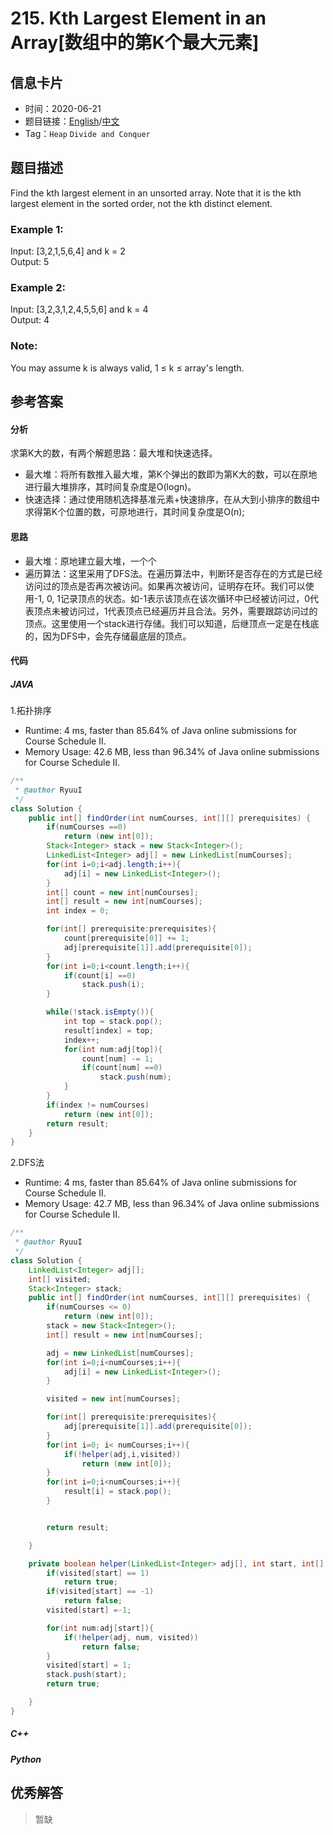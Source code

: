 # 215. Kth Largest Element in an Array[数组中的第K个最大元素]

## 信息卡片

* 时间：2020-06-21
* 题目链接：[English](https://leetcode.com/problems/kth-largest-element-in-an-array/)/[中文](https://leetcode-cn.com/problems/kth-largest-element-in-an-array/)
* Tag：`Heap` `Divide and Conquer`
## 题目描述
Find the kth largest element in an unsorted array. Note that it is the kth largest element in the sorted order, not the kth distinct element.

### Example 1:  
Input: [3,2,1,5,6,4] and k = 2  
Output: 5  

### Example 2:
Input: [3,2,3,1,2,4,5,5,6] and k = 4  
Output: 4  

### Note:
You may assume k is always valid, 1 ≤ k ≤ array's length.  



## 参考答案   


#### 分析
求第K大的数，有两个解题思路：最大堆和快速选择。
* 最大堆：将所有数推入最大堆，第K个弹出的数即为第K大的数，可以在原地进行最大堆排序，其时间复杂度是O(logn)。
* 快速选择：通过使用随机选择基准元素+快速排序，在从大到小排序的数组中求得第K个位置的数，可原地进行，其时间复杂度是O(n); 

#### 思路
* 最大堆：原地建立最大堆，一个个
* 遍历算法：这里采用了DFS法。在遍历算法中，判断环是否存在的方式是已经访问过的顶点是否再次被访问。如果再次被访问，证明存在环。我们可以使用-1, 0, 1记录顶点的状态。如-1表示该顶点在该次循环中已经被访问过，0代表顶点未被访问过，1代表顶点已经遍历并且合法。另外，需要跟踪访问过的顶点。这里使用一个stack进行存储。我们可以知道，后继顶点一定是在栈底的，因为DFS中，会先存储最底层的顶点。

#### 代码

##### JAVA

1.拓扑排序

* Runtime: 4 ms, faster than 85.64% of Java online submissions for Course Schedule II.
* Memory Usage: 42.6 MB, less than 96.34% of Java online submissions for Course Schedule II.

```Java
/**
 * @author RyuuI
 */
class Solution {
	public int[] findOrder(int numCourses, int[][] prerequisites) {
		if(numCourses ==0)
			return (new int[0]);
		Stack<Integer> stack = new Stack<Integer>();
		LinkedList<Integer> adj[] = new LinkedList[numCourses];
		for(int i=0;i<adj.length;i++){
			adj[i] = new LinkedList<Integer>();
		}
		int[] count = new int[numCourses];
		int[] result = new int[numCourses];
		int index = 0;

		for(int[] prerequisite:prerequisites){
			count[prerequisite[0]] += 1;
			adj[prerequisite[1]].add(prerequisite[0]);
		}
		for(int i=0;i<count.length;i++){
			if(count[i] ==0)
				stack.push(i);
		}

		while(!stack.isEmpty()){
			int top = stack.pop();
			result[index] = top;
			index++;
			for(int num:adj[top]){
				count[num] -= 1;
				if(count[num] ==0)
					stack.push(num);
			}
		}
		if(index != numCourses)
			return (new int[0]);
		return result;
	}
}
```


2.DFS法  

* Runtime: 4 ms, faster than 85.64% of Java online submissions for Course Schedule II.
* Memory Usage: 42.7 MB, less than 96.34% of Java online submissions for Course Schedule II.

```Java
/**
 * @author RyuuI
 */
class Solution {
	LinkedList<Integer> adj[];
	int[] visited;
	Stack<Integer> stack;
	public int[] findOrder(int numCourses, int[][] prerequisites) {
		if(numCourses <= 0)
			return (new int[0]);
		stack = new Stack<Integer>();
		int[] result = new int[numCourses];

		adj = new LinkedList[numCourses];
		for(int i=0;i<numCourses;i++){
			adj[i] = new LinkedList<Integer>();
		}

		visited = new int[numCourses];

		for(int[] prerequisite:prerequisites){
			adj[prerequisite[1]].add(prerequisite[0]);
		}
		for(int i=0; i< numCourses;i++){
			if(!helper(adj,i,visited))
				return (new int[0]);
		}
		for(int i=0;i<numCourses;i++){
			result[i] = stack.pop();
		}


		return result;

	}

	private boolean helper(LinkedList<Integer> adj[], int start, int[] visited){
		if(visited[start] == 1)
			return true;
		if(visited[start] == -1)
			return false;
		visited[start] =-1;

		for(int num:adj[start]){
			if(!helper(adj, num, visited))
				return false;
		}
		visited[start] = 1;
		stack.push(start);
		return true;

	}
}
```

##### C++


##### Python


## 优秀解答

>暂缺
